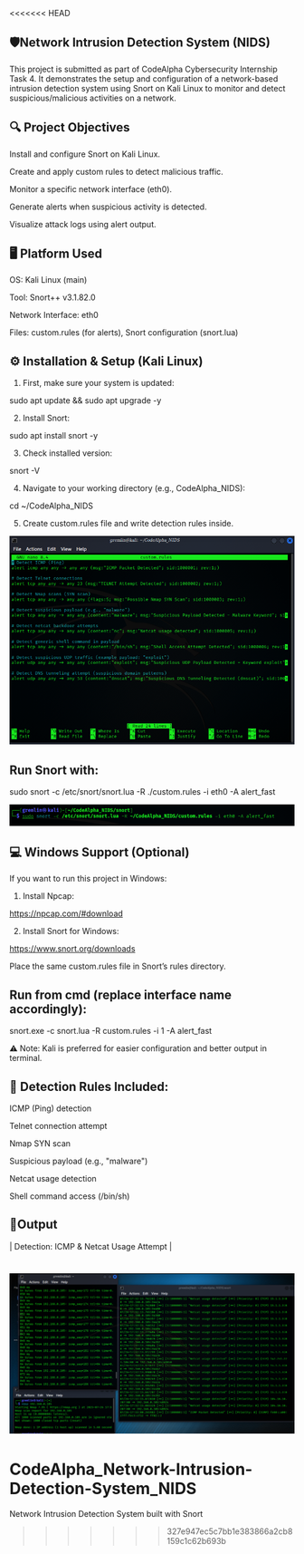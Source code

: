 <<<<<<< HEAD
## 🛡️Network Intrusion Detection System (NIDS)
This project is submitted as part of CodeAlpha Cybersecurity Internship Task 4. It demonstrates the setup and configuration of a network-based intrusion detection system using Snort on Kali Linux to monitor and detect suspicious/malicious activities on a network.


## 🔍 Project Objectives
Install and configure Snort on Kali Linux.

Create and apply custom rules to detect malicious traffic.

Monitor a specific network interface (eth0).

Generate alerts when suspicious activity is detected.

Visualize attack logs using alert output.


## 🖥️ Platform Used
OS: Kali Linux (main)

Tool: Snort++ v3.1.82.0

Network Interface: eth0

Files: custom.rules (for alerts), Snort configuration (snort.lua)


## ⚙️ Installation & Setup (Kali Linux)

1. First, make sure your system is updated:

sudo apt update && sudo apt upgrade -y

2. Install Snort:

sudo apt install snort -y

3. Check installed version:

snort -V

4. Navigate to your working directory (e.g., CodeAlpha_NIDS):

cd ~/CodeAlpha_NIDS

5. Create custom.rules file and write detection rules inside.

![ICMP & Netcat Alert](screenshots/custom_rules.png)


## Run Snort with:

sudo snort -c /etc/snort/snort.lua -R ./custom.rules -i eth0 -A alert_fast


![ICMP & Netcat Alert](screenshots/run_snort.png)


## 💻 Windows Support (Optional)
If you want to run this project in Windows:

1. Install Npcap:

https://npcap.com/#download

2. Install Snort for Windows:

https://www.snort.org/downloads

Place the same custom.rules file in Snort’s rules directory.


## Run from cmd (replace interface name accordingly):

snort.exe -c snort.lua -R custom.rules -i 1 -A alert_fast

⚠ Note: Kali is preferred for easier configuration and better output in terminal.


## 📜 Detection Rules Included:

ICMP (Ping) detection

Telnet connection attempt

Nmap SYN scan

Suspicious payload (e.g., "malware")

Netcat usage detection

Shell command access (/bin/sh)


## 📸Output

| Detection: ICMP & Netcat Usage Attempt |

![ICMP & Netcat Alert](screenshots/snort_output.png)
=======
# CodeAlpha_Network-Intrusion-Detection-System_NIDS
Network Intrusion Detection System built with Snort
>>>>>>> 327e947ec5c7bb1e383866a2cb8159c1c62b693b
